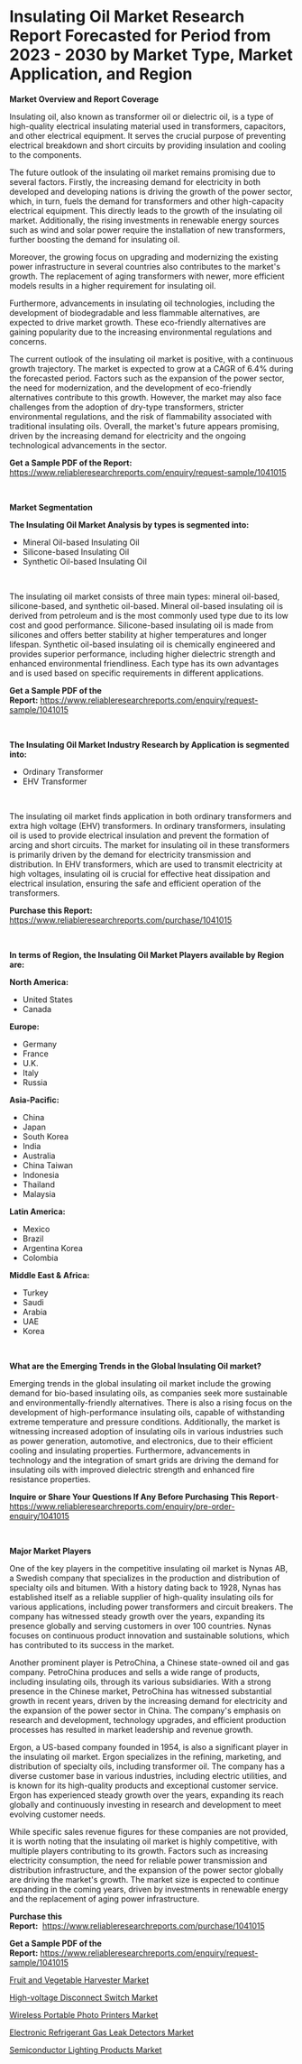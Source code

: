 <p><h1>Insulating Oil Market Research Report Forecasted for Period from 2023 -  2030 by Market Type, Market Application, and Region</h1></p><p><strong>Market Overview and Report Coverage</strong></p>
<p><p>Insulating oil, also known as transformer oil or dielectric oil, is a type of high-quality electrical insulating material used in transformers, capacitors, and other electrical equipment. It serves the crucial purpose of preventing electrical breakdown and short circuits by providing insulation and cooling to the components.</p><p>The future outlook of the insulating oil market remains promising due to several factors. Firstly, the increasing demand for electricity in both developed and developing nations is driving the growth of the power sector, which, in turn, fuels the demand for transformers and other high-capacity electrical equipment. This directly leads to the growth of the insulating oil market. Additionally, the rising investments in renewable energy sources such as wind and solar power require the installation of new transformers, further boosting the demand for insulating oil.</p><p>Moreover, the growing focus on upgrading and modernizing the existing power infrastructure in several countries also contributes to the market's growth. The replacement of aging transformers with newer, more efficient models results in a higher requirement for insulating oil.</p><p>Furthermore, advancements in insulating oil technologies, including the development of biodegradable and less flammable alternatives, are expected to drive market growth. These eco-friendly alternatives are gaining popularity due to the increasing environmental regulations and concerns.</p><p>The current outlook of the insulating oil market is positive, with a continuous growth trajectory. The market is expected to grow at a CAGR of 6.4% during the forecasted period. Factors such as the expansion of the power sector, the need for modernization, and the development of eco-friendly alternatives contribute to this growth. However, the market may also face challenges from the adoption of dry-type transformers, stricter environmental regulations, and the risk of flammability associated with traditional insulating oils. Overall, the market's future appears promising, driven by the increasing demand for electricity and the ongoing technological advancements in the sector.</p></p>
<p><strong>Get a Sample PDF of the Report:</strong> <a href="https://www.reliableresearchreports.com/enquiry/request-sample/1041015">https://www.reliableresearchreports.com/enquiry/request-sample/1041015</a></p>
<p>&nbsp;</p>
<p><strong>Market Segmentation</strong></p>
<p><strong>The Insulating Oil Market Analysis by types is segmented into:</strong></p>
<p><ul><li>Mineral Oil-based Insulating Oil</li><li>Silicone-based Insulating Oil</li><li>Synthetic Oil-based Insulating Oil</li></ul></p>
<p>&nbsp;</p>
<p><p>The insulating oil market consists of three main types: mineral oil-based, silicone-based, and synthetic oil-based. Mineral oil-based insulating oil is derived from petroleum and is the most commonly used type due to its low cost and good performance. Silicone-based insulating oil is made from silicones and offers better stability at higher temperatures and longer lifespan. Synthetic oil-based insulating oil is chemically engineered and provides superior performance, including higher dielectric strength and enhanced environmental friendliness. Each type has its own advantages and is used based on specific requirements in different applications.</p></p>
<p><strong>Get a Sample PDF of the Report:</strong>&nbsp;<a href="https://www.reliableresearchreports.com/enquiry/request-sample/1041015">https://www.reliableresearchreports.com/enquiry/request-sample/1041015</a></p>
<p>&nbsp;</p>
<p><strong>The Insulating Oil Market Industry Research by Application is segmented into:</strong></p>
<p><ul><li>Ordinary Transformer</li><li>EHV Transformer</li></ul></p>
<p>&nbsp;</p>
<p><p>The insulating oil market finds application in both ordinary transformers and extra high voltage (EHV) transformers. In ordinary transformers, insulating oil is used to provide electrical insulation and prevent the formation of arcing and short circuits. The market for insulating oil in these transformers is primarily driven by the demand for electricity transmission and distribution. In EHV transformers, which are used to transmit electricity at high voltages, insulating oil is crucial for effective heat dissipation and electrical insulation, ensuring the safe and efficient operation of the transformers.</p></p>
<p><strong>Purchase this Report:</strong>&nbsp; <a href="https://www.reliableresearchreports.com/purchase/1041015">https://www.reliableresearchreports.com/purchase/1041015</a></p>
<p>&nbsp;</p>
<p><strong>In terms of Region, the Insulating Oil Market Players available by Region are:</strong></p>
<p>
    <p> <strong> North America: </strong>
        <ul>
            <li>United States</li>
            <li>Canada</li>
        </ul>
        </p> 
    <p> <strong> Europe: </strong>
        <ul>
            <li>Germany</li>
            <li>France</li>
            <li>U.K.</li>
            <li>Italy</li>
            <li>Russia</li>
        </ul>
        </p> 
    <p> <strong> Asia-Pacific: </strong>
        <ul>
            <li>China</li>
            <li>Japan</li>
            <li>South Korea</li>
            <li>India</li>
            <li>Australia</li>
            <li>China Taiwan</li>
            <li>Indonesia</li>
            <li>Thailand</li>
            <li>Malaysia</li>
        </ul>
        </p> 
    <p> <strong> Latin America: </strong>
        <ul>
            <li>Mexico</li>
            <li>Brazil</li>
            <li>Argentina Korea</li>
            <li>Colombia</li>
        </ul>
        </p> 
    <p> <strong> Middle East & Africa: </strong>
        <ul>
            <li>Turkey</li>
            <li>Saudi</li>
            <li>Arabia</li>
            <li>UAE</li>
            <li>Korea</li>
        </ul>
    </p>
    </p>
<p>&nbsp;</p>
<p><strong>What are the Emerging Trends in the Global Insulating Oil market?</strong></p>
<p><p>Emerging trends in the global insulating oil market include the growing demand for bio-based insulating oils, as companies seek more sustainable and environmentally-friendly alternatives. There is also a rising focus on the development of high-performance insulating oils, capable of withstanding extreme temperature and pressure conditions. Additionally, the market is witnessing increased adoption of insulating oils in various industries such as power generation, automotive, and electronics, due to their efficient cooling and insulating properties. Furthermore, advancements in technology and the integration of smart grids are driving the demand for insulating oils with improved dielectric strength and enhanced fire resistance properties.</p></p>
<p><strong>Inquire or Share Your Questions If Any Before Purchasing This Report</strong>- <a href="https://www.reliableresearchreports.com/enquiry/pre-order-enquiry/1041015">https://www.reliableresearchreports.com/enquiry/pre-order-enquiry/1041015</a></p>
<p>&nbsp;</p>
<p><strong>Major Market Players</strong></p>
<p><p>One of the key players in the competitive insulating oil market is Nynas AB, a Swedish company that specializes in the production and distribution of specialty oils and bitumen. With a history dating back to 1928, Nynas has established itself as a reliable supplier of high-quality insulating oils for various applications, including power transformers and circuit breakers. The company has witnessed steady growth over the years, expanding its presence globally and serving customers in over 100 countries. Nynas focuses on continuous product innovation and sustainable solutions, which has contributed to its success in the market.</p><p>Another prominent player is PetroChina, a Chinese state-owned oil and gas company. PetroChina produces and sells a wide range of products, including insulating oils, through its various subsidiaries. With a strong presence in the Chinese market, PetroChina has witnessed substantial growth in recent years, driven by the increasing demand for electricity and the expansion of the power sector in China. The company's emphasis on research and development, technology upgrades, and efficient production processes has resulted in market leadership and revenue growth.</p><p>Ergon, a US-based company founded in 1954, is also a significant player in the insulating oil market. Ergon specializes in the refining, marketing, and distribution of specialty oils, including transformer oil. The company has a diverse customer base in various industries, including electric utilities, and is known for its high-quality products and exceptional customer service. Ergon has experienced steady growth over the years, expanding its reach globally and continuously investing in research and development to meet evolving customer needs.</p><p>While specific sales revenue figures for these companies are not provided, it is worth noting that the insulating oil market is highly competitive, with multiple players contributing to its growth. Factors such as increasing electricity consumption, the need for reliable power transmission and distribution infrastructure, and the expansion of the power sector globally are driving the market's growth. The market size is expected to continue expanding in the coming years, driven by investments in renewable energy and the replacement of aging power infrastructure.</p></p>
<p><strong>Purchase this Report:</strong>&nbsp;&nbsp;<a href="https://www.reliableresearchreports.com/purchase/1041015">https://www.reliableresearchreports.com/purchase/1041015</a></p>
<p></p>
<p><strong>Get a Sample PDF of the Report:</strong>&nbsp;<a href="https://www.reliableresearchreports.com/enquiry/request-sample/1041015">https://www.reliableresearchreports.com/enquiry/request-sample/1041015</a></p>
<p><p><a href="https://medium.com/@drakesporer988/fruit-and-vegetable-harvester-market-trends-forecast-and-competitive-analysis-to-2030-4e7818c55c49">Fruit and Vegetable Harvester Market</a></p><p><a href="https://medium.com/@isidrowolff1966/high-voltage-disconnect-switch-market-report-reveals-the-latest-trends-and-growth-opportunities-of-40c6a6f2c14d">High-voltage Disconnect Switch Market</a></p><p><a href="https://medium.com/@lulukerluke/wireless-portable-photo-printers-market-analysis-and-sze-forecasted-for-period-from-2023-to-2030-6cddc67fb757">Wireless Portable Photo Printers Market</a></p><p><a href="https://medium.com/@cletaturner879789/electronic-refrigerant-gas-leak-detectors-market-exploring-market-share-market-trends-and-future-3e4e836fc926">Electronic Refrigerant Gas Leak Detectors Market</a></p><p><a href="https://medium.com/@lavernacole2023/semiconductor-lighting-products-market-furnishes-information-on-market-share-market-trends-and-0c0935baa815">Semiconductor Lighting Products Market</a></p></p>